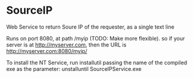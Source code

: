 SourceIP
========

Web Service to return Soure IP of the requester, as a single text line

Runs on  port 8080, at path /myip (TODO: Make more flexible). so if your server is 
at http://myserver.com, then the URL is http://myserver.com:8080/myip/

To install the NT Service, run installutil passing the name of the compiled exe as the parameter:
unstalluntil SourceIPService.exe


